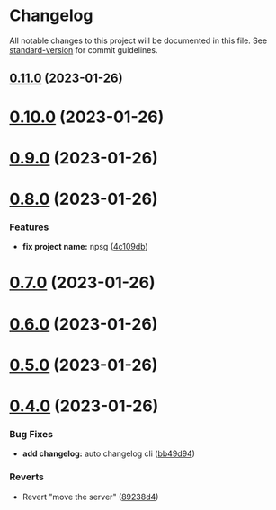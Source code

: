 # Changelog

All notable changes to this project will be documented in this file. See [standard-version](https://github.com/conventional-changelog/standard-version) for commit guidelines.

## [0.11.0](https://github.com/lantron-ltd/npsg/compare/v0.10.0...v0.11.0) (2023-01-26)

# [0.10.0](https://github.com/lantron-ltd/npsg/compare/v0.9.0...v0.10.0) (2023-01-26)



# [0.9.0](https://github.com/lantron-ltd/npsg/compare/v0.8.0...v0.9.0) (2023-01-26)



# [0.8.0](https://github.com/lantron-ltd/npsg/compare/v0.7.0...v0.8.0) (2023-01-26)


### Features

* **fix project name:** npsg ([4c109db](https://github.com/lantron-ltd/npsg/commit/4c109db013dd2b05b049b1901dc0b0cdd1109eb9))



# [0.7.0](https://github.com/lantron-ltd/npsg/compare/v0.6.0...v0.7.0) (2023-01-26)



# [0.6.0](https://github.com/lantron-ltd/npsg/compare/v0.5.0...v0.6.0) (2023-01-26)



# [0.5.0](https://github.com/lantron-ltd/npsg/compare/v0.4.0...v0.5.0) (2023-01-26)



# [0.4.0](https://github.com/lantron-ltd/npsg/compare/89238d42ea4e1457db7731501f67dc8ab40f33ab...v0.4.0) (2023-01-26)


### Bug Fixes

* **add  changelog:** auto changelog cli ([bb49d94](https://github.com/lantron-ltd/npsg/commit/bb49d94a3cc972b375506af85c2ea20204a47ffa))


### Reverts

* Revert "move the server" ([89238d4](https://github.com/lantron-ltd/npsg/commit/89238d42ea4e1457db7731501f67dc8ab40f33ab))
